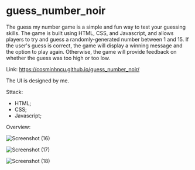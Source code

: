 # guess_number_noir

The guess my number game is a simple and fun way to test your guessing skills. The game is built using HTML, CSS, and Javascript, and allows players to try and guess a randomly-generated number between 1 and 15. If the user's guess is correct, the game will display a winning message and the option to play again. Otherwise, the game will provide feedback on whether the guess was too high or too low. 

Link: https://cosminhncu.github.io/guess_number_noir/

The UI is designed by me.

Sttack:
- HTML;
- CSS;
- Javascript;
 
Overview: 

![Screenshot (16)](https://user-images.githubusercontent.com/101092190/207691930-b19ff8cf-6690-4e1e-a784-d30beb9bcdba.png)

![Screenshot (17)](https://user-images.githubusercontent.com/101092190/207691936-66a1c2ae-f6e8-4ab4-add2-54b299b6c918.png)

![Screenshot (18)](https://user-images.githubusercontent.com/101092190/207691943-a03f0895-7cee-4298-a6a1-6ccfc6ea757b.png)
